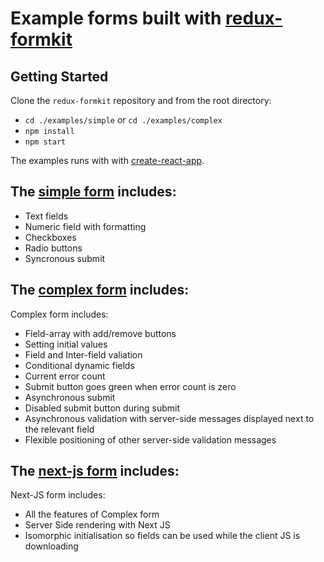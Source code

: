 # Example forms built with  [redux-formkit](https://github.com/chrisfield/redux-formkit)


## Getting Started

Clone the `redux-formkit` repository and from the root directory:
* `cd ./examples/simple` or `cd ./examples/complex`
* `npm install`
* `npm start`


The examples runs with with [create-react-app](https://github.com/facebook/create-react-app). 

## The [simple form](https://github.com/chrisfield/redux-formkit/blob/master/examples/simple/src/components/ExampleForm.js) includes:

* Text fields
* Numeric field with formatting
* Checkboxes
* Radio buttons
* Syncronous submit


## The [complex form](https://github.com/chrisfield/redux-formkit/blob/master/examples/complex/src/components/ExampleForm.js) includes:

Complex form includes:
* Field-array with add/remove buttons
* Setting initial values
* Field and Inter-field valiation
* Conditional dynamic fields
* Current error count
* Submit button goes green when error count is zero
* Asynchronous submit
* Disabled submit button during submit
* Asynchronous validation with server-side messages displayed next to the relevant field
* Flexible positioning of other server-side validation messages

## The [next-js form](https://github.com/chrisfield/redux-formkit/blob/master/examples/nextjs/src/components/ExampleForm.js) includes:

Next-JS form includes:
* All the features of Complex form
* Server Side rendering with Next JS
* Isomorphic initialisation so fields can be used while the client JS is downloading

